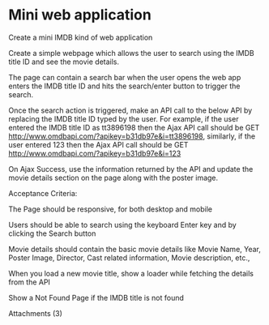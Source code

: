 # Mini web application

 Create a mini IMDB kind of web application 

Create a simple webpage which allows the user to search using the IMDB title ID and see the movie details.

The page can contain a search bar when the user opens the web app enters the IMDB title ID and hits the search/enter button to trigger the search.

Once the search action is triggered, make an API call to the below API by replacing the IMDB title ID typed by the user. For example, if the user entered the IMDB title ID as tt3896198 then the Ajax API call should be GET http://www.omdbapi.com/?apikey=b31db97e&i=tt3896198, similarly, if the user entered 123 then the Ajax API call should be GET http://www.omdbapi.com/?apikey=b31db97e&i=123

On Ajax Success, use the information returned by the API and update the movie details section on the page along with the poster image.



Acceptance Criteria:

The Page should be responsive, for both desktop and mobile

Users should be able to search using the keyboard Enter key and by clicking the Search button

Movie details should contain the basic movie details like Movie Name, Year, Poster Image, Director, Cast related information, Movie description, etc.,

When you load a new movie title, show a loader while fetching the details from the API

Show a Not Found Page if the IMDB title is not found

Attachments (3)
